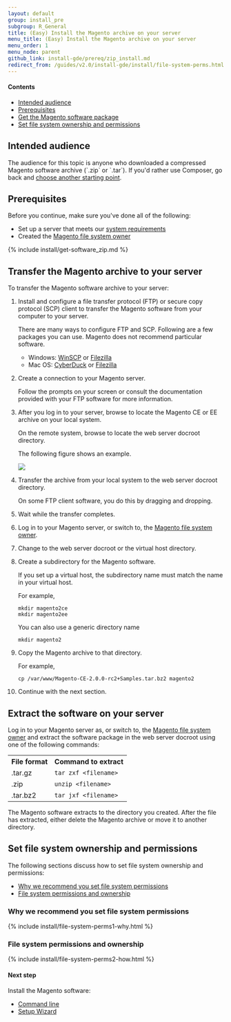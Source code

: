 ```yaml
---
layout: default
group: install_pre
subgroup: R_General
title: (Easy) Install the Magento archive on your server
menu_title: (Easy) Install the Magento archive on your server
menu_order: 1
menu_node: parent
github_link: install-gde/prereq/zip_install.md
redirect_from: /guides/v2.0/install-gde/install/file-system-perms.html
---
```



#### Contents 

*	<a href="#integrator-aud">Intended audience</a>
*	<a href="#zip-prereq">Prerequisites</a>
*	<a href="#get-archive">Get the Magento software package</a>
*	<a href="#zip-perms">Set file system ownership and permissions</a>

<h2 id="integrator-aud">Intended audience</h2>
The audience for this topic is anyone who downloaded a compressed Magento software archive (`.zip` or `.tar`). If you'd rather use Composer, go back and <a href="{{ site.gdeurl }}install-gde/continue.html">choose another starting point</a>.

<h2 id="zip-prereq">Prerequisites</h2>
Before you continue, make sure you've done all of the following:

*	Set up a server that meets our <a href="{{ site.gdeurl }}install-gde/system-requirements.html">system requirements</a>
*	Created the <a href="{{ site.gdeurl }}install-gde/prereq/apache-user.html">Magento file system owner</a>	

{% include install/get-software_zip.md %}

<h2 id="zip-transfer">Transfer the Magento archive to your server</h2>
To transfer the Magento software archive to your server:

1.	Install and configure a file transfer protocol (FTP) or secure copy protocol (SCP) client to transfer the Magento software from your computer to your server.

	There are many ways to configure FTP and SCP. Following are a few packages you can use. Magento does not recommend particular software.

	*	Windows: <a href="https://winscp.net/eng/download.php" target="_blank">WinSCP</a> or <a href="https://filezilla-project.org/download.php" target="_blank">Filezilla</a>
	*	Mac OS: <a href="https://cyberduck.io/?l=en" target="_blank">CyberDuck</a> or <a href="https://filezilla-project.org/download.php" target="_blank">Filezilla</a>

2.	Create a connection to your Magento server.

	Follow the prompts on your screen or consult the documentation provided with your FTP software for more information.

3.	After you log in to your server, browse to locate the Magento CE or EE archive on your local system.

	On the remote system, browse to locate the web server docroot directory.

	The following figure shows an example.

	<img src="{{ site.baseurl }}common/images/install-merch_ftp-transfer.png">

4.	Transfer the archive from your local system to the web server docroot directory.

	On some FTP client software, you do this by dragging and dropping.
5.	Wait while the transfer completes.
6.	Log in to your Magento server, or switch to, the <a href="{{ site.gdeurl }}install-gde/prereq/apache-user.html">Magento file system owner</a>.
7.	Change to the web server docroot or the virtual host directory.
7.	Create a subdirectory for the Magento software.

	If you set up a virtual host, the subdirectory name must match the name in your virtual host.

	For example,

		mkdir magento2ce
		mkdir magento2ee

	You can also use a generic directory name

		mkdir magento2

7.	Copy the Magento archive to that directory.

	For example,

		cp /var/www/Magento-CE-2.0.0-rc2+Samples.tar.bz2 magento2

8.	Continue with the next section.

<h2 id="zip-extract">Extract the software on your server</h2>
Log in to your Magento server as, or switch to, the <a href="{{ site.gdeurl }}install-gde/prereq/apache-user.html">Magento file system owner</a> and extract the software package in the web server docroot using one of the following commands:

<table>
<tbody>
<tr> 
	<th>File format</th>
	<th>Command to extract</th>
</tr>
<tr> 
	<td>.tar.gz</td>
	<td><code>tar zxf &lt;filename></code></td>
</tr>
<tr> 
	<td>.zip</td>
	<td><code>unzip &lt;filename></code></td>
</tr>
<tr> 
	<td>.tar.bz2</td>
	<td><code>tar jxf &lt;filename></code></td>
</tr>
</tbody>
</table>

The Magento software extracts to the directory you created. After the file has extracted, either delete the Magento archive or move it to another directory.

<h2 id="zip-perms">Set file system ownership and permissions</h2>
The following sections discuss how to set file system ownership and permissions:

*	<a href="#install-perms-import">Why we recommend you set file system permissions</a>
*	<a href="#install-perms-set">File system permissions and ownership</a>

<h3 id="install-perms-import">Why we recommend you set file system permissions</h3>
{% include install/file-system-perms1-why.html %}

<h3 id="install-perms-set">File system permissions and ownership</h3>
{% include install/file-system-perms2-how.html %}

#### Next step
Install the Magento software:

*	<a href="{{ site.gdeurl }}install-gde/install/cli/install-cli.html">Command line</a>
*	<a href="{{ site.gdeurl }}install-gde/install/web/install-web.html">Setup Wizard</a>